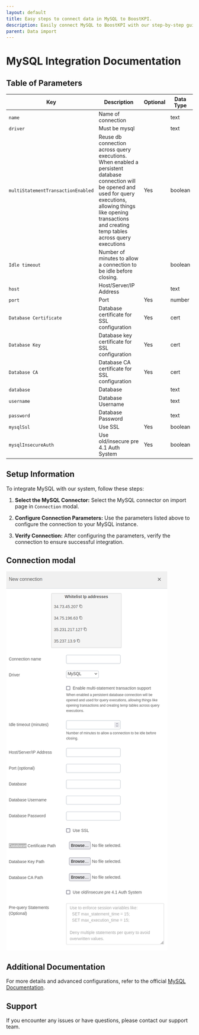 ```yaml
---
layout: default
title: Easy steps to connect data in MySQL to BoostKPI.
description: Easily connect MySQL to BoostKPI with our step-by-step guide. Enable root-cause analysis and granular alerts on KPI changes.
parent: Data import
---
```


# MySQL Integration Documentation

## Table of Parameters

| Key                                | Description                                                                                                                                                                                                                         | Optional | Data Type |
|------------------------------------|-------------------------------------------------------------------------------------------------------------------------------------------------------------------------------------------------------------------------------------|----------|-----------|
| `name`                             | Name of connection                                                                                                                                                                                                                  |          | text      |
| `driver`                           | Must be mysql                                                                                                                                                                                                                       |          | text      |
| `multiStatementTransactionEnabled` | Reuse db connection across query executions. When enabled a persistent database connection will be opened and used for query executions, allowing things like opening transactions and creating temp tables across query executions | Yes      | boolean   |
| `Idle timeout`                     | Number of minutes to allow a connection to be idle before closing.                                                                                                                                                                  |          | boolean   |
| `host`                             | Host/Server/IP Address                                                                                                                                                                                                              |          | text      |
| `port`                             | Port                                                                                                                                                                                                                                | Yes      | number    |
| `Database Certificate`             | Database certificate for SSL configuration                                                                                                                                                                                          | Yes      | cert      |
| `Database Key`                     | Database key certificate for SSL configuration                                                                                                                                                                                      | Yes      | cert      |
| `Database CA`                      | Database CA certificate for SSL configuration                                                                                                                                                                                       | Yes      | cert      |
| `database`                         | Database                                                                                                                                                                                                                            |          | text      |
| `username`                         | Database Username                                                                                                                                                                                                                   |          | text      |
| `password`                         | Database Password                                                                                                                                                                                                                   |          | text      |
| `mysqlSsl`                         | Use SSL                                                                                                                                                                                                                             | Yes      | boolean   |
| `mysqlInsecureAuth`                | Use old/insecure pre 4.1 Auth System                                                                                                                                                                                                | Yes      | boolean   |

## Setup Information

To integrate MySQL with our system, follow these steps:

1. **Select the MySQL Connector:** Select the MySQL connector on import page in `Connection`
   modal.

2. **Configure Connection Parameters:** Use the parameters listed above to configure the connection
   to your MySQL instance.

3. **Verify Connection:** After configuring the parameters, verify the connection to ensure
   successful integration.

## Connection modal

![MySQL Integration](../../../images/integration/mysql-integration.png)

## Additional Documentation

For more details and advanced configurations, refer to the
official [MySQL Documentation](https://dev.mysql.com/doc/).

## Support

If you encounter any issues or have questions, please contact our support team.
